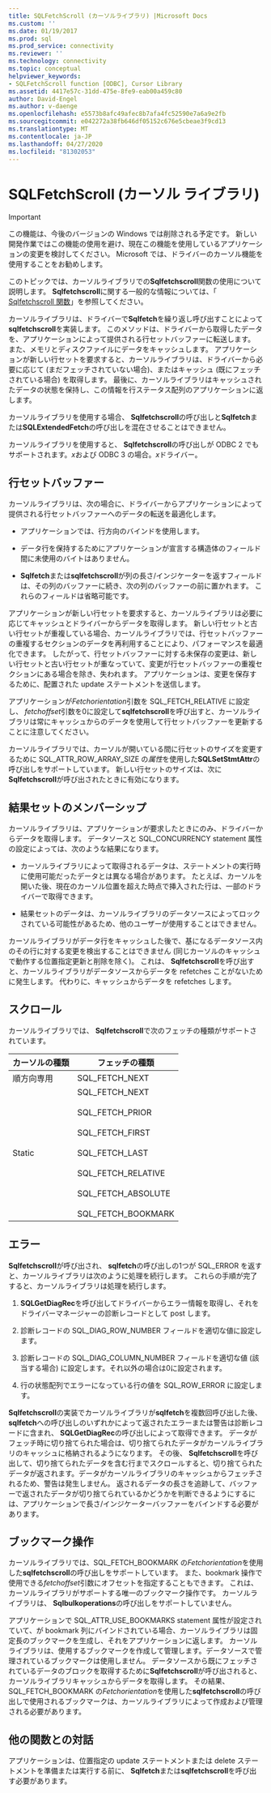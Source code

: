 ```yaml
---
title: SQLFetchScroll (カーソルライブラリ) |Microsoft Docs
ms.custom: ''
ms.date: 01/19/2017
ms.prod: sql
ms.prod_service: connectivity
ms.reviewer: ''
ms.technology: connectivity
ms.topic: conceptual
helpviewer_keywords:
- SQLFetchScroll function [ODBC], Cursor Library
ms.assetid: 4417e57c-31dd-475e-8fe9-eab00a459c80
author: David-Engel
ms.author: v-daenge
ms.openlocfilehash: e5573b8afc49afec8b7afa4fc52590e7a6a9e2fb
ms.sourcegitcommit: e042272a38fb646df05152c676e5cbeae3f9cd13
ms.translationtype: MT
ms.contentlocale: ja-JP
ms.lasthandoff: 04/27/2020
ms.locfileid: "81302053"
---
```

# <a name="sqlfetchscroll-cursor-library"></a>SQLFetchScroll (カーソル ライブラリ)
> [!IMPORTANT]  
>  この機能は、今後のバージョンの Windows では削除される予定です。 新しい開発作業ではこの機能の使用を避け、現在この機能を使用しているアプリケーションの変更を検討してください。 Microsoft では、ドライバーのカーソル機能を使用することをお勧めします。  
  
 このトピックでは、カーソルライブラリでの**Sqlfetchscroll**関数の使用について説明します。 **Sqlfetchscroll**に関する一般的な情報については、「 [Sqlfetchscroll 関数](../../../odbc/reference/syntax/sqlfetchscroll-function.md)」を参照してください。  
  
 カーソルライブラリは、ドライバーで**Sqlfetch**を繰り返し呼び出すことによって**sqlfetchscroll**を実装します。 このメソッドは、ドライバーから取得したデータを、アプリケーションによって提供される行セットバッファーに転送します。 また、メモリとディスクファイルにデータをキャッシュします。 アプリケーションが新しい行セットを要求すると、カーソルライブラリは、ドライバーから必要に応じて (まだフェッチされていない場合)、またはキャッシュ (既にフェッチされている場合) を取得します。 最後に、カーソルライブラリはキャッシュされたデータの状態を保持し、この情報を行ステータス配列のアプリケーションに返します。  
  
 カーソルライブラリを使用する場合、 **Sqlfetchscroll**の呼び出しと**Sqlfetch**または**SQLExtendedFetch**の呼び出しを混在させることはできません。  
  
 カーソルライブラリを使用すると、 **Sqlfetchscroll**の呼び出しが ODBC 2 でもサポートされます。*x*および ODBC 3 の場合。*x*ドライバー。  
  
## <a name="rowset-buffers"></a>行セットバッファー  
 カーソルライブラリは、次の場合に、ドライバーからアプリケーションによって提供される行セットバッファーへのデータの転送を最適化します。  
  
-   アプリケーションでは、行方向のバインドを使用します。  
  
-   データ行を保持するためにアプリケーションが宣言する構造体のフィールド間に未使用のバイトはありません。  
  
-   **Sqlfetch**または**sqlfetchscroll**が列の長さ/インジケーターを返すフィールドは、その列のバッファーに続き、次の列のバッファーの前に置かれます。 これらのフィールドは省略可能です。  
  
 アプリケーションが新しい行セットを要求すると、カーソルライブラリは必要に応じてキャッシュとドライバーからデータを取得します。 新しい行セットと古い行セットが重複している場合、カーソルライブラリでは、行セットバッファーの重複するセクションのデータを再利用することにより、パフォーマンスを最適化できます。 したがって、行セットバッファーに対する未保存の変更は、新しい行セットと古い行セットが重なっていて、変更が行セットバッファーの重複セクションにある場合を除き、失われます。 アプリケーションは、変更を保存するために、配置された update ステートメントを送信します。  
  
 アプリケーションが*Fetchorientation*引数を SQL_FETCH_RELATIVE に設定し、 *fetchoffset*引数を0に設定して**sqlfetchscroll**を呼び出すと、カーソルライブラリは常にキャッシュからのデータを使用して行セットバッファーを更新することに注意してください。  
  
 カーソルライブラリでは、カーソルが開いている間に行セットのサイズを変更するために SQL_ATTR_ROW_ARRAY_SIZE の*属性*を使用した**SQLSetStmtAttr**の呼び出しをサポートしています。 新しい行セットのサイズは、次に**Sqlfetchscroll**が呼び出されたときに有効になります。  
  
## <a name="result-set-membership"></a>結果セットのメンバーシップ  
 カーソルライブラリは、アプリケーションが要求したときにのみ、ドライバーからデータを取得します。 データソースと SQL_CONCURRENCY statement 属性の設定によっては、次のような結果になります。  
  
-   カーソルライブラリによって取得されるデータは、ステートメントの実行時に使用可能だったデータとは異なる場合があります。 たとえば、カーソルを開いた後、現在のカーソル位置を超えた時点で挿入された行は、一部のドライバーで取得できます。  
  
-   結果セットのデータは、カーソルライブラリのデータソースによってロックされている可能性があるため、他のユーザーが使用することはできません。  
  
 カーソルライブラリがデータ行をキャッシュした後で、基になるデータソース内のその行に対する変更を検出することはできません (同じカーソルのキャッシュで動作する位置指定更新と削除を除く)。 これは、 **Sqlfetchscroll**を呼び出すと、カーソルライブラリがデータソースからデータを refetches ことがないために発生します。 代わりに、キャッシュからデータを refetches します。  
  
## <a name="scrolling"></a>スクロール  
 カーソルライブラリでは、 **Sqlfetchscroll**で次のフェッチの種類がサポートされています。  
  
|カーソルの種類|フェッチの種類|  
|-----------------|-----------------|  
|順方向専用|SQL_FETCH_NEXT|  
|Static|SQL_FETCH_NEXT<br /><br /> SQL_FETCH_PRIOR<br /><br /> SQL_FETCH_FIRST<br /><br /> SQL_FETCH_LAST<br /><br /> SQL_FETCH_RELATIVE<br /><br /> SQL_FETCH_ABSOLUTE<br /><br /> SQL_FETCH_BOOKMARK|  
  
## <a name="errors"></a>エラー  
 **Sqlfetchscroll**が呼び出され、 **sqlfetch**の呼び出しの1つが SQL_ERROR を返すと、カーソルライブラリは次のように処理を続行します。 これらの手順が完了すると、カーソルライブラリは処理を続行します。  
  
1.  **SQLGetDiagRec**を呼び出してドライバーからエラー情報を取得し、それをドライバーマネージャーの診断レコードとして post します。  
  
2.  診断レコードの SQL_DIAG_ROW_NUMBER フィールドを適切な値に設定します。  
  
3.  診断レコードの SQL_DIAG_COLUMN_NUMBER フィールドを適切な値 (該当する場合) に設定します。それ以外の場合は0に設定されます。  
  
4.  行の状態配列でエラーになっている行の値を SQL_ROW_ERROR に設定します。  
  
 **Sqlfetchscroll**の実装でカーソルライブラリが**sqlfetch**を複数回呼び出した後、 **sqlfetch**への呼び出しのいずれかによって返されたエラーまたは警告は診断レコードに含まれ、 **SQLGetDiagRec**の呼び出しによって取得できます。 データがフェッチ時に切り捨てられた場合は、切り捨てられたデータがカーソルライブラリのキャッシュに格納されるようになります。 その後、 **Sqlfetchscroll**を呼び出して、切り捨てられたデータを含む行までスクロールすると、切り捨てられたデータが返されます。データがカーソルライブラリのキャッシュからフェッチされるため、警告は発生しません。 返されるデータの長さを追跡して、バッファーで返されたデータが切り捨てられているかどうかを判断できるようにするには、アプリケーションで長さ/インジケーターバッファーをバインドする必要があります。  
  
## <a name="bookmark-operations"></a>ブックマーク操作  
 カーソルライブラリでは、SQL_FETCH_BOOKMARK の*Fetchorientation*を使用した**sqlfetchscroll**の呼び出しをサポートしています。 また、bookmark 操作で使用できる*fetchoffset*引数にオフセットを指定することもできます。 これは、カーソルライブラリがサポートする唯一のブックマーク操作です。 カーソルライブラリは、 **Sqlbulkoperations**の呼び出しをサポートしていません。  
  
 アプリケーションで SQL_ATTR_USE_BOOKMARKS statement 属性が設定されていて、が bookmark 列にバインドされている場合、カーソルライブラリは固定長のブックマークを生成し、それをアプリケーションに返します。 カーソルライブラリは、使用するブックマークを作成して管理します。データソースで管理されているブックマークは使用しません。 データソースから既にフェッチされているデータのブロックを取得するために**Sqlfetchscroll**が呼び出されると、カーソルライブラリキャッシュからデータを取得します。 その結果、SQL_FETCH_BOOKMARK の*Fetchorientation*を使用した**sqlfetchscroll**の呼び出しで使用されるブックマークは、カーソルライブラリによって作成および管理される必要があります。  
  
## <a name="interaction-with-other-functions"></a>他の関数との対話  
 アプリケーションは、位置指定の update ステートメントまたは delete ステートメントを準備または実行する前に、 **Sqlfetch**または**sqlfetchscroll**を呼び出す必要があります。
